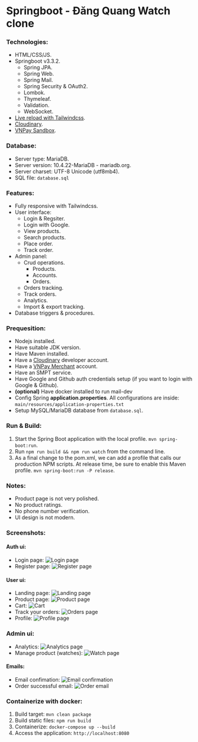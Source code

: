 # Springboot - Đăng Quang Watch clone
### Technologies:
- HTML/CSS/JS.
- Springboot v3.3.2.
  - Spring JPA.
  - Spring Web.
  - Spring Mail.
  - Spring Security & OAuth2.
  - Lombok.
  - Thymeleaf.
  - Validation.
  - WebSocket.
- [Live reload with Tailwindcss](https://www.wimdeblauwe.com/blog/2022/08/27/thymeleaf-live-reload-with-spring-boot-and-tailwind-css/).
- [Cloudinary](https://console.cloudinary.com/).
- [VNPay Sandbox](https://sandbox.vnpayment.vn/apis/docs/thanh-toan-pay/pay.html).

### Database:
- Server type: MariaDB.
- Server version: 10.4.22-MariaDB - mariadb.org.
- Server charset: UTF-8 Unicode (utf8mb4).
- SQL file: `database.sql`

### Features:
- Fully responsive with Tailwindcss.
- User interface:
  - Login & Regsiter.
  - Login with Google.
  - View products.
  - Search products.
  - Place order.
  - Track order.
- Admin panel:
  - Crud operations.
    - Products.
    - Accounts.
    - Orders.
  - Orders tracking.
  - Track orders.
  - Analytics.
  - Import & export tracking.
- Database triggers & procedures.

### Prequesition:
- Nodejs installed.
- Have suitable JDK version.
- Have Maven installed.
- Have a [Cloudinary](https://console.cloudinary.com/) developer account.
- Have a [VNPay Merchant](https://sandbox.vnpayment.vn/devreg/) account.
- Have an SMPT service.
- Have Google and Github auth credentials setup (if you want to login with Google & Github).
- **(optional)** Have docker installed to run mail-dev
- Config Spring **application.properties**. All configurations are inside: `main/resources/application-properties.txt`
- Setup MySQL/MariaDB database from `database.sql`.

### Run & Build:
1. Start the Spring Boot application with the local profile. `mvn spring-boot:run`.
2. Run `npm run build && npm run watch` from the command line.
3. As a final change to the pom.xml, we can add a profile that calls our production NPM scripts. At release time, be sure to enable this Maven profile. `mvn spring-boot:run -P release`.

### Notes:
- Product page is not very polished.
- No product ratings.
- No phone number verification.
- UI design is not modern.

### Screenshots:
#### Auth ui:
- Login page:
![Login page](screenshots/login.png "Screenshot")
- Register page:
![Register page](screenshots/register.png "Screenshot")
#### User ui:
- Landing page:
![Landing page](screenshots/landing_page.png "Screenshot")
- Product page:
![Product page](screenshots/product_page.png "Screenshot")
- Cart:
![Cart](screenshots/cart.png "Screenshot")
- Track your orders:
![Orders page](screenshots/tracking_order.png "Screenshot")
- Profile:
![Profile page](screenshots/profile.png "Screenshot")
### Admin ui:
- Analytics:
![Analytics page](screenshots/admin_panel.png "Screenshot")
- Manage product (watches):
![Watch page](screenshots/manage_watchs.png "Screenshot")
#### Emails:
- Email confimation:
![Email confirmation](screenshots/email_confirmation.png "Screenshot")
- Order successful email:
![Order email](screenshots/email_order.png "Screenshot")

### Containerize with docker:
1. Build target: `mvn clean package`
2. Build static files: `npm run build`
3. Containerize: `docker-compose up --build`
4. Access the application: `http://localhost:8080`